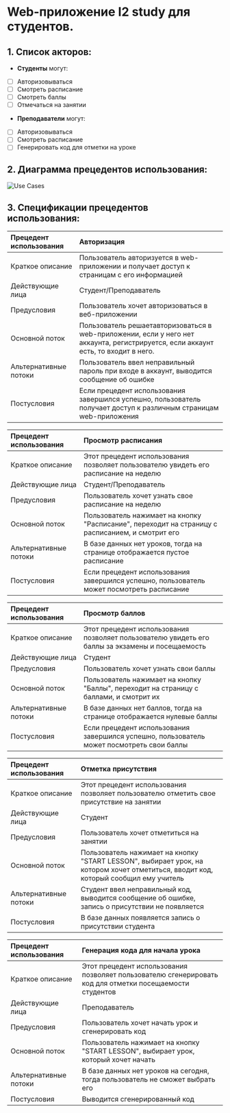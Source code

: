 # Web-приложение I2 study для студентов.
## 1. Список акторов:

- **Студенты** могут:
- [ ] Авторизовываться
- [ ] Смотреть расписание
- [ ] Смотреть баллы
- [ ] Отмечаться на занятии
- **Преподаватели** могут:
- [ ] Авторизовываться
- [ ] Смотреть расписание
- [ ] Генерировать код для отметки на уроке

## 2. Диаграмма прецедентов использования:
![Use Cases](http://images.vfl.ru/ii/1640702585/99cc8dda/37314017.jpg)

## 3. Спецификации прецедентов использования:
| Прецедент использования | Авторизация |
| :------ | :--- |
| Краткое описание | Пользователь авторизуется в web-приложении и получает доступ к страницам с его информацией  |
| Действующие лица | Студент/Преподаватель |
| Предусловия | Пользователь хочет авторизоваться в веб-приложении |
| Основной поток | Пользователь решаетавторизоваться в web-приложении, если у него нет аккаунта, регистрируется, если аккаунт есть, то входит в него. |
| Альтернативные потоки | Пользователь ввел неправильный пароль при входе в аккаунт, выводится сообщение об ошибке |
| Постусловия | Если прецедент использования завершился успешно, пользователь получает доступ к различным страницам web-приложения |
  
| Прецедент использования | Просмотр расписания |
| :------ | :--- |
| Краткое описание | Этот прецедент использования позволяет пользователю увидеть его расписание на неделю |
| Действующие лица | Студент/Преподаватель |
| Предусловия | Пользователь хочет узнать свое расписание на неделю |
| Основной поток | Пользователь нажимает на кнопку "Расписание", переходит на страницу с расписанием, и смотрит его |
| Альтернативные потоки | В базе данных нет уроков, тогда на странице отображается пустое расписание |
| Постусловия | Если прецедент использования завершился успешно, пользователь может посмотреть расписание |
 
| Прецедент использования | Просмотр баллов |
| :------ | :--- |
| Краткое описание | Этот прецедент использования позволяет пользователю увидеть его баллы за экзамены и посещаемость |
| Действующие лица | Студент |
| Предусловия | Пользователь хочет узнать свои баллы |
| Основной поток | Пользователь нажимает на кнопку "Баллы", переходит на страницу с баллами, и смотрит их |
| Альтернативные потоки | В базе данных нет баллов, тогда на странице отображается нулевые баллы |
| Постусловия | Если прецедент использования завершился успешно, пользователь может посмотреть свои баллы |
 
| Прецедент использования | Отметка присутствия |
| :------ | :--- |
| Краткое описание | Этот прецедент использования позволяет пользователю отметить свое присутствие на занятии |
| Действующие лица | Студент |
| Предусловия | Пользователь хочет отметиться на занятии |
| Основной поток | Пользователь нажимает на кнопку "START LESSON", выбирает урок, на котором хочет отметиться, вводит код, который сообщил ему учитель |
| Альтернативные потоки | Студент ввел неправильный код, выводится сообщение об ошибке, запись о присутствии не появляется |
| Постусловия | В базе данных появляется запись о присутствии студента |
  
| Прецедент использования | Генерация кода для начала урока |
| :------ | :--- |
| Краткое описание | Этот прецедент использования позволяет пользователю сгенерировать код для отметки посещаемости студентов |
| Действующие лица | Преподаватель |
| Предусловия | Пользователь хочет начать урок и сгенерировать код |
| Основной поток | Пользователь нажимает на кнопку "START LESSON", выбирает урок, который хочет начать |
| Альтернативные потоки | В базе данных нет уроков на сегодня, тогда пользователь не сможет выбрать его |
| Постусловия | Выводится сгенерированный код |
